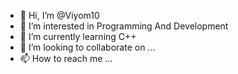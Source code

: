 - 👋 Hi, I’m @Viyom10
- 👀 I’m interested in Programming And Development
- 🌱 I’m currently learning C++
- 💞️ I’m looking to collaborate on ...
- 📫 How to reach me ...

<!---
Viyom10/Viyom10 is a ✨ special ✨ repository because its `README.md` (this file) appears on your GitHub profile.
You can click the Preview link to take a look at your changes.
--->
